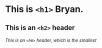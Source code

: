 # This is `<h1>` Bryan.

## This is an `<h2>` header

###### This is an `<h6>` header, which is the smallest
